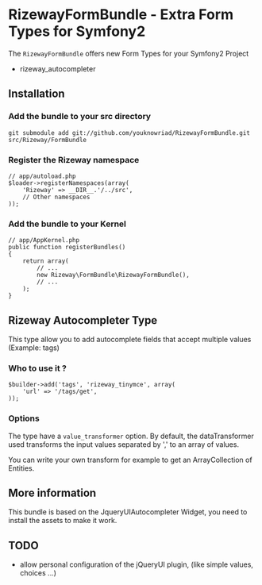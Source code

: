 RizewayFormBundle - Extra Form Types for Symfony2
=================================================

The ``RizewayFormBundle`` offers new Form Types for your Symfony2 Project
 - rizeway_autocompleter

Installation
------------

### Add the bundle to your src directory
    git submodule add git://github.com/youknowriad/RizewayFormBundle.git src/Rizeway/FormBundle

### Register the Rizeway namespace
    // app/autoload.php
    $loader->registerNamespaces(array(
        'Rizeway' => __DIR__.'/../src',
        // Other namespaces
    ));

### Add the bundle to your Kernel
    // app/AppKernel.php
    public function registerBundles()
    {
        return array(
            // ...
            new Rizeway\FormBundle\RizewayFormBundle(),
            // ...
        );
    }

Rizeway Autocompleter Type
--------------------------
This type allow you to add autocomplete fields that accept multiple values (Example: tags)

### Who to use it ?
    $builder->add('tags', 'rizeway_tinymce', array(
        'url' => '/tags/get',
    ));

### Options
The type have a ``value_transformer`` option. By default, the dataTransformer used
transforms the input values separated by ',' to an array of values.

You can write your own transform for example to get an ArrayCollection of Entities.

More information
----------------

This bundle is based on the JqueryUIAutocompleter Widget, you need to install the
assets to make it work.

TODO
----

 - allow personal configuration of the jQueryUI plugin, (like simple values, choices ...)